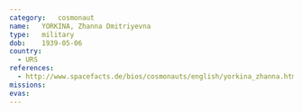 ```yaml
---
category:	cosmonaut
name:	YORKINA, Zhanna Dmitriyevna 
type:	military
dob:	1939-05-06
country:
  - URS
references:
  - http://www.spacefacts.de/bios/cosmonauts/english/yorkina_zhanna.htm
missions:
evas:
---
```

